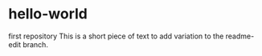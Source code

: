 # hello-world
first repository
This is a short piece of text to add variation to the readme-edit branch.
